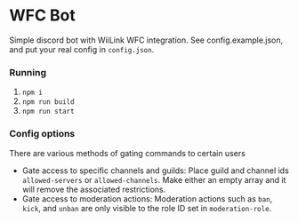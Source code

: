 # WFC Bot

Simple discord bot with WiiLink WFC integration. See config.example.json, and put your real config in `config.json`.

### Running
1. `npm i`
2. `npm run build`
3. `npm run start`

### Config options
There are various methods of gating commands to certain users
* Gate access to specific channels and guilds: Place guild and channel ids `allowed-servers` or `allowed-channels`. Make either an empty array and it will remove the associated restrictions.
* Gate access to moderation actions: Moderation actions such as `ban`, `kick`, and `unban` are only visible to the role ID set in `moderation-role`.
